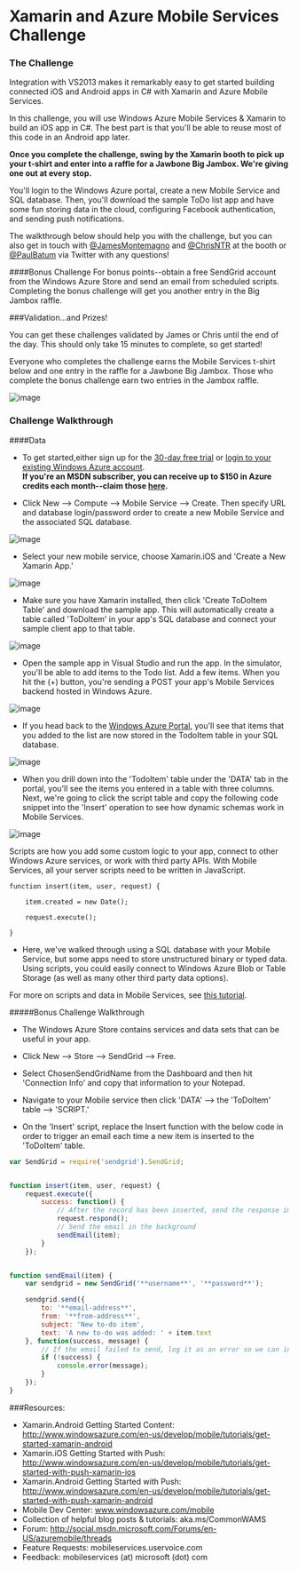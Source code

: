 # Xamarin and Azure Mobile Services Challenge

### The Challenge

Integration with VS2013 makes it remarkably easy to get started building connected iOS and Android apps in C# with Xamarin and Azure Mobile Services.  

In this challenge, you will use Windows Azure Mobile Services & Xamarin to build an iOS app in C#. The best part is that you'll be able to reuse most of this code in an Android app later. 

<b>Once you complete the challenge, swing by the Xamarin booth to pick up your t-shirt and enter into a raffle for a Jawbone Big Jambox.  We're giving one out at every stop.</b>

You'll login to the Windows Azure portal, create a new Mobile Service and SQL database.  Then, you'll download the sample ToDo list app and have some fun storing data in the cloud, configuring Facebook authentication, and sending push notifications.

The walkthrough below should help you with the challenge, but you can also get in touch with [@JamesMontemagno](http://twitter.com/JamesMontemagno) and [@ChrisNTR](http://twitter.com/ChrisNTR) at the booth or [@PaulBatum](http://twitter.com/PaulBatum) via Twitter with any questions!

####Bonus Challenge
For bonus points--obtain a free SendGrid account from the Windows Azure Store and send an email from scheduled scripts. Completing the bonus challenge will get you another entry in the Big Jambox raffle.

###Validation…and Prizes!

You can get these challenges validated by James or Chris until the end of the day.  This should only take 15 minutes to complete, so get started!

Everyone who completes the challenge earns the Mobile Services t-shirt below and one entry in the raffle for a Jawbone Big Jambox.  Those who complete the bonus challenge earn two entries in the Jambox raffle.

![image](images/mobile-tshirt.png)

### Challenge Walkthrough

####Data

* To get started,either sign up for the [30-day free trial](http://www.windowsazure.com/en-us/pricing/free-trial/?WT.mc_id=azurebg_us_pmm_mirluna_azureorl) or [login to your existing Windows Azure account](http://www.windowsazure.com/en-us/pricing/free-trial/?WT.mc_id=azurebg_us_pmm_mirluna_azureorl).  
<b>If you're an MSDN subscriber, you can receive up to $150 in Azure credits each month--claim those [here](http://www.windowsazure.com/en-us/pricing/free-trial/?WT.mc_id=azurebg_us_pmm_mirluna_azureorl).</b>

* Click New --> Compute --> Mobile Service --> Create.  Then specify URL and database login/password order to create a new Mobile Service and the associated SQL database.

![image](images/mobile-create.png)

* Select your new mobile service, choose Xamarin.iOS and 'Create a New Xamarin App.'

![image](images/mobile-portal-quickstart-xamarin-ios.png)

* Make sure you have Xamarin installed, then click 'Create ToDoItem Table' and download the sample app.  This will automatically create a table called 'ToDoItem' in your app's SQL database and connect your sample client app to that table.

![image](images/mobile-quickstart-steps-xamarin-ios.png)

* Open the sample app in Visual Studio and run the app.  In the simulator, you'll be able to add items to the Todo list.  Add a few items. When you hit the (+) button, you're sending a POST your app's Mobile Services backend hosted in Windows Azure.

![image](images/mobile-entered-items.png)

* If you head back to the [Windows Azure Portal](manage.windowsazure.com), you'll see that items that you added to the list are now stored in the TodoItem table in your SQL database.

![image](images/mobile-items-added.png)

* When you drill down into the 'TodoItem' table under the 'DATA' tab in the portal, you'll see the items you entered in a table with three columns.  Next, we're going to click the script table and copy the following code snippet into the 'Insert' operation to see how dynamic schemas work in Mobile Services.

![image](images/mobile-data-browse.png)

Scripts are how you add some custom logic to your app, connect to other Windows Azure services, or work with third party APIs.  With Mobile Services, all your server scripts need to be written in JavaScript.

```
function insert(item, user, request) {

    item.created = new Date();

    request.execute();

}
```

* Here, we've walked through using a SQL database with your Mobile Service, but some apps need to store unstructured binary or typed data. Using scripts, you could easily connect to Windows Azure Blob or Table Storage (as well as many other third party data options). 

For more on scripts and data in Mobile Services, see [this tutorial](http://www.windowsazure.com/en-us/develop/mobile/tutorials/authorize-users-in-scripts-xamarin-ios/). 

#####Bonus Challenge Walkthrough

* The Windows Azure Store contains services and data sets that can be useful in your app.

* Click New --> Store --> SendGrid --> Free.

* Select ChosenSendGridName from the Dashboard and then hit 'Connection Info' and copy that information to your Notepad.

* Navigate to your Mobile service then click 'DATA' --> the 'ToDoItem' table --> 'SCRIPT.'

* On the 'Insert' script, replace the Insert function with the below code in order to trigger an email each time a new item is inserted to the 'ToDoItem' table.

```js
var SendGrid = require('sendgrid').SendGrid;


function insert(item, user, request) {    
    request.execute({
        success: function() {
            // After the record has been inserted, send the response immediately to the client
            request.respond();
            // Send the email in the background
            sendEmail(item);
        }
    });


function sendEmail(item) {
    var sendgrid = new SendGrid('**username**', '**password**');       

    sendgrid.send({
        to: '**email-address**',
        from: '**from-address**',
        subject: 'New to-do item',
        text: 'A new to-do was added: ' + item.text
    }, function(success, message) {
        // If the email failed to send, log it as an error so we can investigate
        if (!success) {
            console.error(message);
        }
    });
}
```


###Resources:

* Xamarin.Android Getting Started Content: 
http://www.windowsazure.com/en-us/develop/mobile/tutorials/get-started-xamarin-android
* Xamarin.iOS Getting Started with Push: http://www.windowsazure.com/en-us/develop/mobile/tutorials/get-started-with-push-xamarin-ios
* Xamarin.Android Getting Started with Push: http://www.windowsazure.com/en-us/develop/mobile/tutorials/get-started-with-push-xamarin-android
* Mobile Dev Center: www.windowsazure.com/mobile
* Collection of helpful blog posts & tutorials: aka.ms/CommonWAMS
* Forum: http://social.msdn.microsoft.com/Forums/en-US/azuremobile/threads
* Feature Requests: mobileservices.uservoice.com
* Feedback: mobileservices (at) microsoft (dot) com
